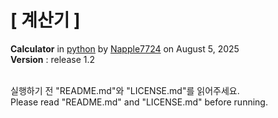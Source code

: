 # [ 계산기 ]

**Calculator** in [python](https://python.org) by [Napple7724](https://theseed.io/w/틀:나플/계정%20및%20연습장%20목록) on August 5, 2025<br>
**Version** : release 1.2

<br>
실행하기 전 "README.md"와 "LICENSE.md"를 읽어주세요.<br>
Please read "README.md" and "LICENSE.md" before running.
